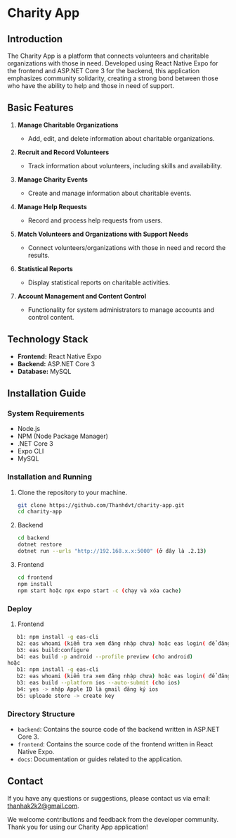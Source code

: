 # Charity App

## Introduction
The Charity App is a platform that connects volunteers and charitable organizations with those in need. Developed using React Native Expo for the frontend and ASP.NET Core 3 for the backend, this application emphasizes community solidarity, creating a strong bond between those who have the ability to help and those in need of support.

## Basic Features
1. **Manage Charitable Organizations**
   - Add, edit, and delete information about charitable organizations.

2. **Recruit and Record Volunteers**
   - Track information about volunteers, including skills and availability.

3. **Manage Charity Events**
   - Create and manage information about charitable events.

4. **Manage Help Requests**
   - Record and process help requests from users.

5. **Match Volunteers and Organizations with Support Needs**
   - Connect volunteers/organizations with those in need and record the results.

6. **Statistical Reports**
   - Display statistical reports on charitable activities.

7. **Account Management and Content Control**
   - Functionality for system administrators to manage accounts and control content.

## Technology Stack
- **Frontend:** React Native Expo
- **Backend:** ASP.NET Core 3
- **Database:** MySQL

## Installation Guide
### System Requirements
- Node.js
- NPM (Node Package Manager)
- .NET Core 3
- Expo CLI
- MySQL

### Installation and Running
1. Clone the repository to your machine.
   ```bash
   git clone https://github.com/Thanhdvt/charity-app.git
   cd charity-app
   ```

2. Backend
   ```bash
   cd backend
   dotnet restore
   dotnet run --urls "http://192.168.x.x:5000" (ở đây là .2.13)
   ```

3. Frontend
   ```bash
   cd frontend
   npm install
   npm start hoặc npx expo start -c (chạy và xóa cache)
   ```
### Deploy
1. Frontend
```bash
   b1: npm install -g eas-cli
   b2: eas whoami (kiểm tra xem đăng nhập chưa) hoặc eas login( để đăng nhập )
   b3: eas build:configure
   b4: eas build -p android --profile preview (cho android)
hoặc
   b1: npm install -g eas-cli
   b2: eas whoami (kiểm tra xem đăng nhập chưa) hoặc eas login( để đăng nhập )
   b3: eas build --platform ios --auto-submit (cho ios)
   b4: yes -> nhập Apple ID là gmail đăng ký ios
   b5: uploade store -> create key
```

### Directory Structure

* `backend`: Contains the source code of the backend written in ASP.NET Core 3.
* `frontend`: Contains the source code of the frontend written in React Native Expo.
* `docs`: Documentation or guides related to the application.

## Contact
If you have any questions or suggestions, please contact us via email: thanhak2k2@gmail.com.

We welcome contributions and feedback from the developer community. Thank you for using our Charity App application!
